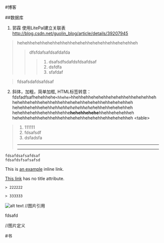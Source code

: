 #博客

##数据库

1. 郭霖 使用LitePal建立关联表 <http://blog.csdn.net/guolin_blog/article/details/39207945>
 
 > hehehhehehhehehhehhehhehehehhehehehhehhehehehheh
 >> dfsfdafsafdsafdafda
 >>>1. dsafsdfsdafdsfdsafdsaf
 >>>2. dsfdfa
 >>>3. sfafdaf
 
 >fdsafsdafdsafdsaf

 
2.  斜体，加粗，简单加框, HTML标签转意：fdsfadfsafhehehhehe`<hhehe>`hhehhehhehehehhehehehhehhehehehheh hehehhehehhehehhehhehhehehehhehehehhehhehehehheh hehehhehehhehehh*ehhehhehehehheheh*ehhehhehehehheh hehehhehehhehehhehhehhe**hehehhehehe**hhehhehehehheh hehehhehehhehehhehhehhehehehhehehehhehhehehehheh
\<table>
> 1. 111111
> 2. fdsafsdf
> 3. dsfadsfa
> 
> ****
> ---


````
fdsafdsafsafdsaf
fdsafdsfsafsafsd
````

This is [an example](http://example.com/ "Title") inline link.

[This link](http://example.net/) has no title attribute.

	> 222222
	
	> 333333
   
   
   

![alt text][id] //图片引用

fdsafd

[id]: /Users/rongyile/Pictures/a.jpg "Title"
//图片定义

[foo]: http://example.com/  "Optional Title Here"
[foo]: http://example.com/  'Optional Title Here'
[foo]: http://example.com/  (Optional Title Here)

#书